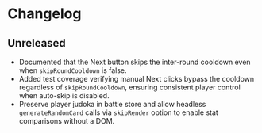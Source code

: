 # Changelog

## Unreleased

- Documented that the Next button skips the inter-round cooldown even when `skipRoundCooldown` is false.
- Added test coverage verifying manual Next clicks bypass the cooldown regardless of `skipRoundCooldown`, ensuring consistent player control when auto-skip is disabled.
- Preserve player judoka in battle store and allow headless `generateRandomCard` calls via `skipRender` option to enable stat comparisons without a DOM.
